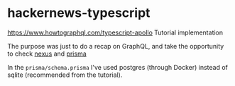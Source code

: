 # hackernews-typescript

https://www.howtographql.com/typescript-apollo Tutorial implementation

The purpose was just to do a recap on GraphQL, and take the opportunity to check [nexus](https://nexusjs.org/) and [prisma](https://www.prisma.io/)

In the `prisma/schema.prisma` I've used postgres (through Docker) instead of sqlite (recommended from the tutorial).